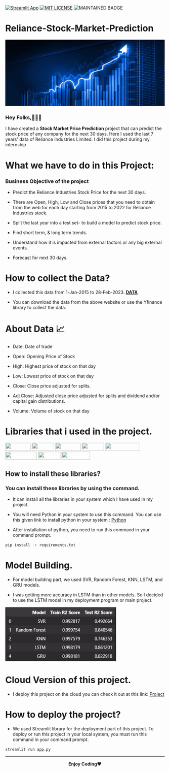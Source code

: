 [![Streamlit App](https://static.streamlit.io/badges/streamlit_badge_black_white.svg)](https://rajveersinghcse-reliance-stock-market-prediction-app-0xijl8.streamlit.app/)
[![MIT LICENSE](https://badgen.net//badge/license/MIT/green)](https://github.com/rajveersinghcse/Reliance_Stock_Market_Prediction/blob/main/LICENSE)   ![MAINTAINED BADGE](https://img.shields.io/badge/Maintained%3F-yes-green.svg) 

# Reliance-Stock-Market-Prediction 

![Banner](https://github.com/rajveersinghcse/rajveersinghcse/blob/main/img/StockMarker.jpg)

<h3>Hey Folks,👨🏻‍💻</h3>
<p>I have created a <b>Stock Market Price Prediction</b> project that can predict the stock price of any company for the next 30 days. Here I used the last 7 years' data of Reliance Industries Limited. I did this project during my internship</p>

# What we have to do in this Project:
<h3><b>Business Objective of the project</b></h3>

- Predict the Reliance Industries Stock Price for the next 30 days.

- There are Open, High, Low and Close prices that you need to obtain from the web for each day starting from 2015 to 2022 for Reliance Industries stock.

- Split the last year into a test set- to build a model to predict stock price.

- Find short term, & long term trends.

- Understand how it is impacted from external factors or any big external events.

- Forecast for next 30 days.

# How to collect the Data?

- I collected this data from 1-Jan-2015 to 28-Feb-2023. <b>[DATA](https://finance.yahoo.com/quote/RELIANCE.NS/history?period1=1420070400&period2=1672444800&interval=1d&filter=history&frequency=1d&includeAdjustedClose=true)</b>

- You can download the data from the above website or use the Yfinance library to collect the data.

# About Data 📈 

- Date: Date of trade

- Open: Opening Price of Stock

- High: Highest price of stock on that day

- Low: Lowest price of stock on that day

- Close: Close price adjusted for splits.

- Adj Close: Adjusted close price adjusted for splits and dividend and/or capital gain distributions.

- Volume: Volume of stock on that day


# Libraries that i used in the project. 
<img height="25" width="80" src="https://img.shields.io/badge/python-3670A0?style=for-the-badge&logo=python&logoColor=ffdd54"> <img height="25" width="70" src="https://img.shields.io/badge/numpy-%23013243.svg?style=for-the-badge&logo=numpy&logoColor=white"> <img height="25" width="80" src="https://img.shields.io/badge/Matplotlib-%23ffffff.svg?style=for-the-badge&logo=Matplotlib&logoColor=black"> <img height="25" width="70" src="https://img.shields.io/badge/SciPy-%230C55A5.svg?style=for-the-badge&logo=scipy&logoColor=%white"> <img height="25" width="110" src="https://img.shields.io/badge/scikit--learn-%23F7931E.svg?style=for-the-badge&logo=scikit-learn&logoColor=white"> <img height="25" width="100" src="https://img.shields.io/badge/TensorFlow-%23FF6F00.svg?style=for-the-badge&logo=TensorFlow&logoColor=white"> <img height="25" width="70" src="https://img.shields.io/badge/Keras-%23D00000.svg?style=for-the-badge&logo=Keras&logoColor=white"> <img height="25" width="90" src="https://img.shields.io/badge/Streamlit-FF4B4B?style=for-the-badge&logo=Streamlit&logoColor=white"> 


## How to install these libraries?

### You can install these libraries by using the command.

- It can install all the libraries in your system which I have used in my project. 

- You will need Python in your system to use this command. You can use this given link to install python in your system : [Python](https://www.python.org/downloads/)

- After installation of python, you need to run this command in your command prompt.

```bash
pip install -r requirements.txt 
```
# Model Building.
- For model building part, we used SVR, Random Forest, KNN, LSTM, and GRU models.

- I was getting more accuracy in LSTM than in other models. So I decided to use the LSTM model in my deployment program or main project.
<img height="170" width="350" src="https://github.com/rajveersinghcse/rajveersinghcse/blob/main/img/ModelBuilding.png" alt="ModelBuilding">

# Cloud Version of this project.
- I deploy this project on the cloud you can check it out at this link: [Project](https://rajveersinghcse-reliance-stock-market-prediction-app-0xijl8.streamlit.app/)


# How to deploy the project?
- We used Streamlit library for the deployment part of this project. To deploy or run this project in your local system, you must run this command in your command prompt.
```bash
streamlit run app.py 
```
---
<p align="center">
<b>Enjoy Coding</b>❤
</p>
